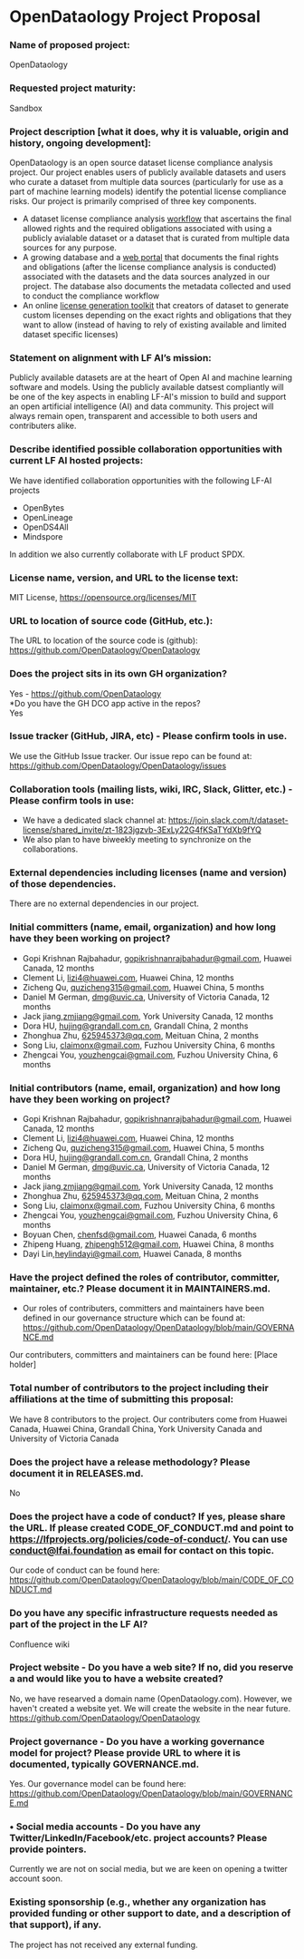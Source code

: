 # OpenDataology Project Proposal

### Name of proposed project:
OpenDataology
### Requested project maturity:
Sandbox 
### Project description [what it does, why it is valuable, origin and history, ongoing development]:
OpenDataology is an open source dataset license compliance analysis project. Our project enables users of publicly available datasets and users who curate a dataset from multiple data sources (particularly for use as a part of machine learning models) identify the potential license compliance risks. Our project is primarily comprised of three key components. 
* A dataset license compliance analysis [workflow](https://github.com/OpenDataology/dataset-license-metadata/blob/main/Docs%20for%20schema%20and%20process%20explanation.md) that ascertains the final allowed rights and the required obligations associated with using a publicly avialable dataset or a dataset that is curated from multiple data sources for any purpose.
* A growing database and a [web portal](https://github.com/OpenDataology/portal-frontend) that documents the final rights and obligations (after the license compliance analysis is conducted) associated with the datasets and the data sources analyzed in our project. The database also documents the metadata collected and used to conduct the compliance workflow
* An online [license generation toolkit](https://github.com/OpenDataology/license-generator) that creators of dataset to generate custom licenses depending on the exact rights and obligations that they want to allow (instead of having to rely of existing available and limited dataset specific licenses)


### Statement on alignment with LF AI’s mission:
Publicly available datasets are at the heart of Open AI and machine learning software and models. Using the publicly available datsest compliantly will be one of the key aspects in enabling LF-AI's mission  to build and support an open artificial intelligence (AI) and data community. This project will always remain open, transparent and accessible to both users and contributers alike.

### Describe identified possible collaboration opportunities with current LF AI hosted projects:
We have identified collaboration opportunities with the following LF-AI projects

- OpenBytes
- OpenLineage
- OpenDS4All
- Mindspore

In addition we also currently collaborate with LF product SPDX.

### License name, version, and URL to the license text:
MIT License, https://opensource.org/licenses/MIT

### URL to location of source code (GitHub, etc.):
The URL to location of the source code is (github):
https://github.com/OpenDataology/OpenDataology

### Does the project sits in its own GH organization?
Yes - https://github.com/OpenDataology  
*Do you have the GH DCO app active in the repos?  
Yes  

### Issue tracker (GitHub, JIRA, etc) - Please confirm tools in use.
We use the GitHub Issue tracker. Our issue repo can be found at: https://github.com/OpenDataology/OpenDataology/issues

### Collaboration tools (mailing lists, wiki, IRC, Slack, Glitter, etc.) - Please confirm tools in use:
- We have a dedicated slack channel at: https://join.slack.com/t/dataset-license/shared_invite/zt-1823jgzvb-3ExLy22G4fKSaTYdXb9fYQ
- We also plan to have biweekly meeting to synchronize
on the collaborations.

### External dependencies including licenses (name and version) of those dependencies.
There are no external dependencies in our project.

### Initial committers (name, email, organization) and how long have they been working on project?

* Gopi Krishnan Rajbahadur, gopikrishnanrajbahadur@gmail.com, Huawei Canada, 12 months 
* Clement Li, lizi4@huawei.com, Huawei China, 12 months 
* Zicheng Qu, quzicheng315@gmail.com, Huawei China, 5 months 
* Daniel M German, dmg@uvic.ca, University of Victoria Canada, 12 months
* Jack jiang,zmjiang@gmail.com, York University Canada, 12 months
* Dora HU, hujing@grandall.com.cn, Grandall China, 2 months
* Zhonghua Zhu, 625945373@qq.com, Meituan China, 2 months
* Song Liu, claimonx@gmail.com, Fuzhou University China, 6 months
* Zhengcai You, youzhengcai@gmail.com, Fuzhou University China, 6 months

### Initial contributors (name, email, organization) and how long have they been working on project?

* Gopi Krishnan Rajbahadur, gopikrishnanrajbahadur@gmail.com, Huawei Canada, 12 months 
* Clement Li, lizi4@huawei.com, Huawei China, 12 months 
* Zicheng Qu, quzicheng315@gmail.com, Huawei China, 5 months 
* Dora HU, hujing@grandall.com.cn, Grandall China, 2 months
* Daniel M German, dmg@uvic.ca, University of Victoria Canada, 12 months
* Jack jiang,zmjiang@gmail.com, York University Canada, 12 months
* Zhonghua Zhu, 625945373@qq.com, Meituan China, 2 months
* Song Liu, claimonx@gmail.com, Fuzhou University China, 6 months
* Zhengcai You, youzhengcai@gmail.com, Fuzhou University China, 6 months
* Boyuan Chen, chenfsd@gmail.com, Huawei Canada, 6 months 
* Zhipeng Huang, zhipengh512@gmail.com, Huawei China, 8 months 
* Dayi Lin,heylindayi@gmail.com, Huawei Canada, 8 months

### Have the project defined the roles of contributor, committer, maintainer, etc.? Please document it in MAINTAINERS.md.
* Our roles of contributers, committers and maintainers have been defined in our governance structure which can be found at: https://github.com/OpenDataology/OpenDataology/blob/main/GOVERNANCE.md

Our contributers, committers and maintainers can be found here: [Place holder]

### Total number of contributors to the project including their affiliations at the time of submitting this proposal:
We have 8 contributors to the project. Our contributers come from Huawei Canada, Huawei China, Grandall China, York University Canada and University of Victoria Canada


### Does the project have a release methodology? Please document it in RELEASES.md.
No

### Does the project have a code of conduct? If yes, please share the URL. If please created CODE_OF_CONDUCT.md and point to https://lfprojects.org/policies/code-of-conduct/. You can use conduct@lfai.foundation as email for contact on this topic.
Our code of conduct can be found here: https://github.com/OpenDataology/OpenDataology/blob/main/CODE_OF_CONDUCT.md


### Do you have any specific infrastructure requests needed as part of the project in the LF AI?
Confluence wiki

### Project website - Do you have a web site? If no, did you reserve a and would like you to have a website created?
No, we have researved a domain name (OpenDataology.com). However, we haven't created a website yet. We will create the website in the near future.  
https://github.com/OpenDataology/OpenDataology

### Project governance - Do you have a working governance model for project? Please provide URL to where it is documented, typically GOVERNANCE.md.
Yes. Our governance model can be found here: https://github.com/OpenDataology/OpenDataology/blob/main/GOVERNANCE.md

### • Social media accounts - Do you have any Twitter/LinkedIn/Facebook/etc. project accounts? Please provide pointers.
Currently we are not on social media, but we are keen on opening a twitter account soon.

### Existing sponsorship (e.g., whether any organization has provided funding or other support to date, and a description of that support), if any.
The project has not received any external funding.
